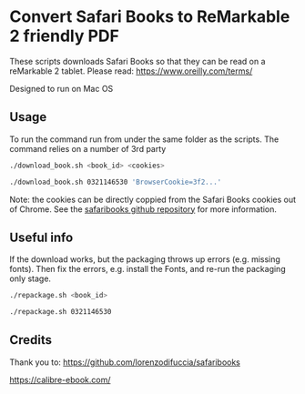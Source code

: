# Convert Safari Books to ReMarkable 2 friendly PDF
These scripts downloads Safari Books so that they can be read on a reMarkable 2 tablet.  Please read: https://www.oreilly.com/terms/

Designed to run on Mac OS

## Usage
To run the command run from under the same folder as the scripts.  The command relies on a number of 3rd party

```sh
./download_book.sh <book_id> <cookies>

./download_book.sh 0321146530 'BrowserCookie=3f2...'
```

Note: the cookies can be directly coppied from the Safari Books cookies out of Chrome.  See the [safaribooks github repository](https://github.com/lorenzodifuccia/safaribooks) for more information.

## Useful info
If the download works, but the packaging throws up errors (e.g. missing fonts).  Then fix the errors, e.g. install the Fonts, and re-run the packaging only stage.

```sh
./repackage.sh <book_id>

./repackage.sh 0321146530
```

## Credits
Thank you to:
 https://github.com/lorenzodifuccia/safaribooks

https://calibre-ebook.com/
